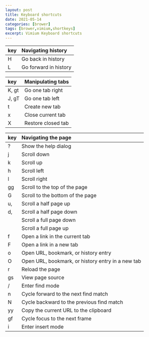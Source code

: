 ```yaml
---
layout: post
title: Keyboard shortcuts
date: 2021-05-14
categories: [brower]
tags: [brower,vimium,shortkeys]
excerpt: Vimium Keyboard shortcuts
---
```

| key   | Navigating history                            |
| :---  | :-------------------------------------------- |
|H	    |	Go back in history|
|L	    |	Go forward in history                             |

|key    |Manipulating tabs                              |  
| :---  | :---------------------------------------------|
|K, gt	|	Go one tab right                              |
|J, gT	|	Go one tab left                               |
|t	    |	Create new tab|
|x	    |	Close current tab                             |
|X	    |	Restore closed tab                            |

|key	 |Navigating the page                             |
| :--- | :--------------------------------------------- |
|?	   |	Show the help dialog                          |
|j	   |	Scroll down                                   |
|k	   |	Scroll up                                     |
|h	   |	Scroll left                                   |
|l	   |	Scroll right                                  |
|gg	   |	Scroll to the top of the page                 |
|G	   |	Scroll to the bottom of the page              |
|u, <c-u>	|	Scroll a half page up                       |
|d, <c-d>	|	Scroll a half page down                     |
|<c-f> |	Scroll a full page down                       |
|<c-b> |	Scroll a full page up                         |
|f	   |	Open a link in the current tab                |
|F	   |	Open a link in a new tab                      |
|o	   |	Open URL, bookmark, or history entry          |
|O	   |	Open URL, bookmark, or history entry in a new tab|
|  r	 |	Reload the page                               |
|gs    |	View page source                              | 
|/	   |	Enter find mode                               |
|n	   |	Cycle forward to the next find match          |
|N	   |	Cycle backward to the previous find match     |
|yy    |	Copy the current URL to the clipboard         |
|gf    |	Cycle focus to the next frame                 |
|i	   |	Enter insert mode                             |

